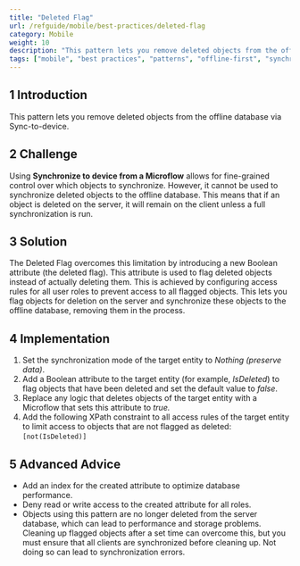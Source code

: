 ```yaml
---
title: "Deleted Flag"
url: /refguide/mobile/best-practices/deleted-flag
category: Mobile
weight: 10
description: "This pattern lets you remove deleted objects from the offline database via Sync-to-device."
tags: ["mobile", "best practices", "patterns", "offline-first", "synchronization"]
---
```


## 1 Introduction

This pattern lets you remove deleted objects from the offline database via Sync-to-device.

## 2 Challenge

Using **Synchronize to device from a Microflow** allows for fine-grained control over which objects to synchronize. However, it cannot be used to synchronize deleted objects to the offline database. This means that if an object is deleted on the server, it will remain on the client unless a full synchronization is run.

## 3 Solution

The Deleted Flag overcomes this limitation by introducing a new Boolean attribute (the deleted flag). This attribute is used to flag deleted objects instead of actually deleting them. This is achieved by configuring access rules for all user roles to prevent access to all flagged objects. This lets you flag objects for deletion on the server and synchronize these objects to the offline database, removing them in the process.

## 4 Implementation

1. Set the synchronization mode of the target entity to *Nothing (preserve data)*.
1. Add a Boolean attribute to the target entity (for example, *IsDeleted*) to flag objects that have been deleted and set the default value to *false*.
1. Replace any logic that deletes objects of the target entity with a Microflow that sets this attribute to *true.*
1. Add the following XPath constraint to all access rules of the target entity to limit access to objects that are not flagged as deleted: `[not(IsDeleted)]`

## 5 Advanced Advice

* Add an index for the created attribute to optimize database performance.
* Deny read or write access to the created attribute for all roles.
* Objects using this pattern are no longer deleted from the server database, which can lead to performance and storage problems. Cleaning up flagged objects after a set time can overcome this, but you must ensure that all clients are synchronized before cleaning up. Not doing so can lead to synchronization errors.
